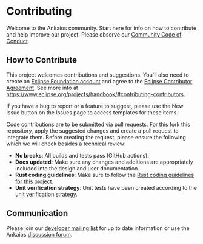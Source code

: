 # Contributing

Welcome to the Ankaios community. Start here for info on how to contribute and help improve our project.
Please observe our [Community Code of Conduct](./CODE_OF_CONDUCT.md).

## How to Contribute

This project welcomes contributions and suggestions.
You'll also need to create an [Eclipse Foundation account](https://accounts.eclipse.org/) and agree to the [Eclipse Contributor Agreement](https://www.eclipse.org/legal/ECA.php). See more info at <https://www.eclipse.org/projects/handbook/#contributing-contributors>.

If you have a bug to report or a feature to suggest, please use the New Issue button on the Issues page to access templates for these items.

Code contributions are to be submitted via pull requests.
For this fork this repository, apply the suggested changes and create a
pull request to integrate them.
Before creating the request, please ensure the following which we will check
besides a technical review:

- **No breaks**: All builds and tests pass (GitHub actions).
- **Docs updated**: Make sure any changes and additions are appropriately included into the design and user documentation.
- **Rust coding guidelines**: Make sure to follow the [Rust coding guidelines for this project](https://eclipse-ankaios.github.io/ankaios/main/development/rust-coding-guidelines/).
- **Unit verification strategy**: Unit tests have been created according to the [unit verification strategy](https://eclipse-ankaios.github.io/ankaios/main/development/unit-verification/).

## Communication

Please join our [developer mailing list](https://accounts.eclipse.org/mailing-list/ankaios-dev) for up to date information or use the Ankaios [discussion forum](https://github.com/eclipse-ankaios/ankaios/discussions).
